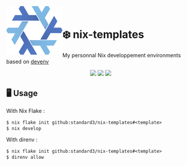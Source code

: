<div align="left">
    <img align="left" src="/assets/github/nixos-logo.png" width="150">
    &nbsp;
    <h1>❄️ nix-templates</h1>
    <p>
        My personnal Nix developpement environments based on <a href="https://devenv.sh" target="_blank">devenv</a>
    </p>
    <div align="center">
        <img src="https://img.shields.io/badge/Built with Nix-grey?style=for-the-badge&logo=nixos&color=%23282828">
        <img src="https://img.shields.io/github/commit-activity/m/standard3/nix-templates?style=for-the-badge&color=%23282828&labelColor=%23b8bb26">
        <img src="https://img.shields.io/github/stars/standard3/nix-templates?style=for-the-badge&color=%23282828&labelColor=%23fabd2f">
    </div>
</div>

## 🖥️ Usage

With Nix Flake :
```shell
$ nix flake init github:standard3/nix-templates#<template>
$ nix develop
```

With direnv :
```shell
$ nix flake init github:standard3/nix-templates#<template>
$ direnv allow
```
